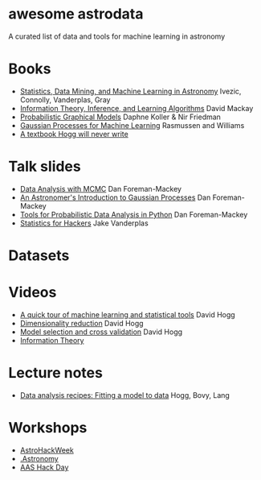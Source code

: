 # awesome astrodata
A curated list of data and tools for machine learning in astronomy


# Books
- [Statistics, Data Mining, and Machine Learning in Astronomy](http://press.princeton.edu/titles/10159.html) Ivezic, Connolly, Vanderplas, Gray
- [Information Theory, Inference, and Learning Algorithms](http://www.inference.phy.cam.ac.uk/itila/) David Mackay
- [Probabilistic Graphical Models](https://mitpress.mit.edu/books/probabilistic-graphical-models) Daphne Koller & Nir Friedman
- [Gaussian Processes for Machine Learning](http://www.gaussianprocess.org/) Rasmussen and Williams
- [A textbook Hogg will never write](https://github.com/davidwhogg/DataAnalysisRecipes)


# Talk slides
- [Data Analysis with MCMC](https://speakerdeck.com/dfm/data-analysis-with-mcmc) Dan Foreman-Mackey
- [An Astronomer's Introduction to Gaussian Processes](https://speakerdeck.com/dfm/an-astronomers-introduction-to-gaussian-processes-v2) Dan Foreman-Mackey
- [Tools for Probabilistic Data Analysis in Python](https://speakerdeck.com/dfm/pyastro16) Dan Foreman-Mackey
- [Statistics for Hackers](https://speakerdeck.com/jakevdp/statistics-for-hackers) Jake Vanderplas


# Datasets


# Videos

- [A quick tour of machine learning and statistical tools](https://www.youtube.com/watch?v=aA3qdegi8Vw) David Hogg
- [Dimensionality reduction](https://www.youtube.com/watch?v=CvBCmWc8iBE) David Hogg
- [Model selection and cross validation](https://www.youtube.com/watch?v=uaztY3Lbr4A) David Hogg
- [Information Theory]()


# Lecture notes
- [Data analysis recipes: Fitting a model to data](https://arxiv.org/abs/1008.4686) Hogg, Bovy, Lang


# Workshops
- [AstroHackWeek](http://astrohackweek.org/)
- [.Astronomy](http://dotastronomy.com/)
- [AAS Hack Day](http://www.astrobetter.com/wiki/AASHackDay)
